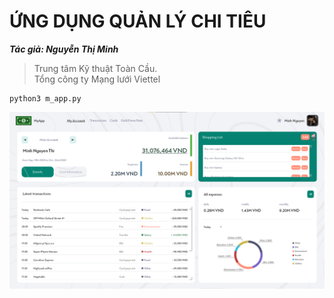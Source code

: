 # ỨNG DỤNG QUẢN LÝ CHI TIÊU
***Tác giả: Nguyễn Thị Minh***

> Trung tâm Kỹ thuật Toàn Cầu.<br>Tổng công ty Mạng lưới Viettel


    python3 m_app.py

![User Interface](image/UI.png)
